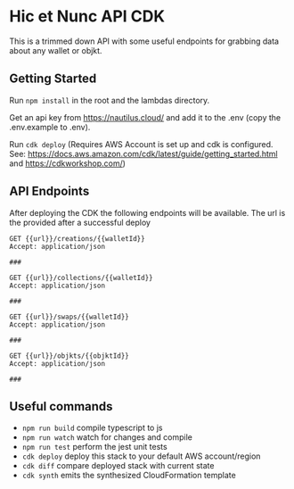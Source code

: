 # Hic et Nunc API CDK 

This is a trimmed down API with some useful endpoints for grabbing data about any wallet or objkt. 

## Getting Started

Run `npm install` in the root and the lambdas directory. 

Get an api key from https://nautilus.cloud/ and add it to the .env (copy the .env.example to .env).

Run `cdk deploy` (Requires AWS Account is set up and cdk is configured. See: https://docs.aws.amazon.com/cdk/latest/guide/getting_started.html and https://cdkworkshop.com/)

## API Endpoints 

After deploying the CDK the following endpoints will be available. The url is the provided after a successful deploy

```
GET {{url}}/creations/{{walletId}}
Accept: application/json

###

GET {{url}}/collections/{{walletId}}
Accept: application/json

###

GET {{url}}/swaps/{{walletId}}
Accept: application/json

###

GET {{url}}/objkts/{{objktId}}
Accept: application/json

###
```

## Useful commands

 * `npm run build`   compile typescript to js
 * `npm run watch`   watch for changes and compile
 * `npm run test`    perform the jest unit tests
 * `cdk deploy`      deploy this stack to your default AWS account/region
 * `cdk diff`        compare deployed stack with current state
 * `cdk synth`       emits the synthesized CloudFormation template
